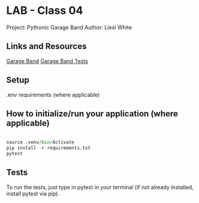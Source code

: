# LAB - Class 04  

Project: Pythonic Garage Band
Author: Liesl White  

## Links and Resources
[Garage Band](pythonic_garage_band/garage_band.py)
[Garage Band Tests](tests/test_garage_band.py)

## Setup
.env requirements (where applicable)

## How to initialize/run your application (where applicable)

```python

source .venv/bin/Activate
pip install -r requirements.txt
pytest

```

## Tests
To run the tests, just type in pytest in your terminal (if not already installed, install pytest via pip).
